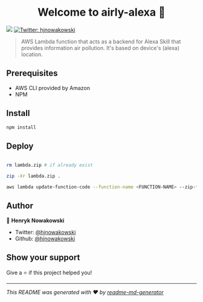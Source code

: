 <h1 align="center">Welcome to airly-alexa 👋</h1>
<p>
  <img src="https://img.shields.io/badge/version-0.1.0-blue.svg?cacheSeconds=2592000" />
  <a href="https://twitter.com/hjnowakowski">
    <img alt="Twitter: hjnowakowski" src="https://img.shields.io/twitter/follow/hjnowakowski.svg?style=social" target="_blank" />
  </a>
</p>

> AWS Lambda function that acts as a backend for Alexa Skill that provides information air pollution. It's based on device's (alexa) location.

## Prerequisites

* AWS CLI provided by Amazon
* NPM

## Install

```sh
npm install
```

## Deploy

```sh

rm lambda.zip # if already exist

zip -Xr lambda.zip .

aws lambda update-function-code --function-name <FUNCTION-NAME> --zip-file fileb://lambda.zip; # you need to have an account and be logged in
```

## Author

👤 **Henryk Nowakowski**

* Twitter: [@hjnowakowski](https://twitter.com/hjnowakowski)
* Github: [@hjnowakowski](https://github.com/hjnowakowski)

## Show your support

Give a ⭐️ if this project helped you!

***
_This README was generated with ❤️ by [readme-md-generator](https://github.com/kefranabg/readme-md-generator)_
